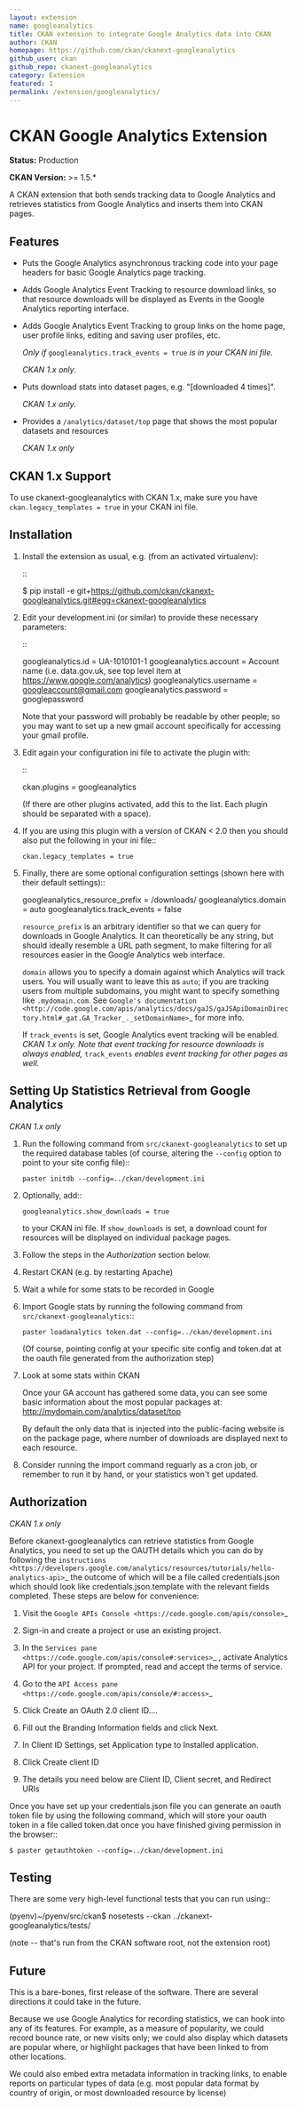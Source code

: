 ```yaml
---
layout: extension
name: googleanalytics
title: CKAN extension to integrate Google Analytics data into CKAN
author: CKAN
homepage: https://github.com/ckan/ckanext-googleanalytics
github_user: ckan
github_repo: ckanext-googleanalytics
category: Extension
featured: 1
permalink: /extension/googleanalytics/
---
```



CKAN Google Analytics Extension
===============================

**Status:** Production

**CKAN Version:** >= 1.5.*

A CKAN extension that both sends tracking data to Google Analytics and
retrieves statistics from Google Analytics and inserts them into CKAN pages.

Features
--------

* Puts the Google Analytics asynchronous tracking code into your page headers
  for basic Google Analytics page tracking.

* Adds Google Analytics Event Tracking to resource download links, so that
  resource downloads will be displayed as Events in the Google Analytics
  reporting interface.

* Adds Google Analytics Event Tracking to group links on the home page,
  user profile links, editing and saving user profiles, etc.

  *Only if* ``googleanalytics.track_events = true`` *is in your CKAN ini file.*

  *CKAN 1.x only*.

* Puts download stats into dataset pages, e.g. "[downloaded 4 times]".

  *CKAN 1.x only.*

* Provides a ``/analytics/dataset/top`` page that shows the most popular
  datasets and resources

  *CKAN 1.x only*

CKAN 1.x Support
----------------

To use ckanext-googleanalytics with CKAN 1.x, make sure you have
``ckan.legacy_templates = true`` in your CKAN ini file.

Installation
------------

1. Install the extension as usual, e.g. (from an activated virtualenv):

    ::

    $ pip install -e  git+https://github.com/ckan/ckanext-googleanalytics.git#egg=ckanext-googleanalytics

2. Edit your development.ini (or similar) to provide these necessary parameters:

    ::

      googleanalytics.id = UA-1010101-1
      googleanalytics.account = Account name (i.e. data.gov.uk, see top level item at https://www.google.com/analytics)
      googleanalytics.username = googleaccount@gmail.com
      googleanalytics.password = googlepassword

   Note that your password will probably be readable by other people;
   so you may want to set up a new gmail account specifically for
   accessing your gmail profile.

3. Edit again your configuration ini file to activate the plugin
   with:

   ::

      ckan.plugins = googleanalytics

   (If there are other plugins activated, add this to the list.  Each
   plugin should be separated with a space).

4. If you are using this plugin with a version of CKAN < 2.0 then you should
   also put the following in your ini file::

       ckan.legacy_templates = true


5. Finally, there are some optional configuration settings (shown here
   with their default settings)::

      googleanalytics_resource_prefix = /downloads/
      googleanalytics.domain = auto
      googleanalytics.track_events = false

   ``resource_prefix`` is an arbitrary identifier so that we can query
   for downloads in Google Analytics.  It can theoretically be any
   string, but should ideally resemble a URL path segment, to make
   filtering for all resources easier in the Google Analytics web
   interface.

   ``domain`` allows you to specify a domain against which Analytics
   will track users.  You will usually want to leave this as ``auto``;
   if you are tracking users from multiple subdomains, you might want
   to specify something like ``.mydomain.com``.
   See `Google's documentation
   <http://code.google.com/apis/analytics/docs/gaJS/gaJSApiDomainDirectory.html#_gat.GA_Tracker_._setDomainName>`_
   for more info.

   If ``track_events`` is set, Google Analytics event tracking will be
   enabled. *CKAN 1.x only.* *Note that event tracking for resource downloads
   is always enabled,* ``track_events`` *enables event tracking for other
   pages as well.*

Setting Up Statistics Retrieval from Google Analytics
-----------------------------------------------------

*CKAN 1.x only*

1. Run the following command from ``src/ckanext-googleanalytics`` to
   set up the required database tables (of course, altering the
   ``--config`` option to point to your site config file)::

       paster initdb --config=../ckan/development.ini

2. Optionally, add::

       googleanalytics.show_downloads = true

   to your CKAN ini file. If ``show_downloads`` is set, a download count for
   resources will be displayed on individual package pages.

3. Follow the steps in the *Authorization* section below.

4. Restart CKAN (e.g. by restarting Apache)

5. Wait a while for some stats to be recorded in Google

6. Import Google stats by running the following command from
   ``src/ckanext-googleanalytics``::

       paster loadanalytics token.dat --config=../ckan/development.ini

   (Of course, pointing config at your specific site config and token.dat at the
   oauth file generated from the authorization step)

7. Look at some stats within CKAN

   Once your GA account has gathered some data, you can see some basic
   information about the most popular packages at:
   http://mydomain.com/analytics/dataset/top

   By default the only data that is injected into the public-facing
   website is on the package page, where number of downloads are
   displayed next to each resource.

8. Consider running the import command reguarly as a cron job, or
   remember to run it by hand, or your statistics won't get updated.


Authorization
--------------

*CKAN 1.x only*

Before ckanext-googleanalytics can retrieve statistics from Google Analytics, you need to set up the OAUTH details which you can do by following the `instructions <https://developers.google.com/analytics/resources/tutorials/hello-analytics-api>`_ the outcome of which will be a file called credentials.json which should look like credentials.json.template with the relevant fields completed. These steps are below for convenience:

1. Visit the `Google APIs Console <https://code.google.com/apis/console>`_

2. Sign-in and create a project or use an existing project.

3. In the `Services pane <https://code.google.com/apis/console#:services>`_ , activate Analytics API for your project. If prompted, read and accept the terms of service.

4. Go to the `API Access pane <https://code.google.com/apis/console/#:access>`_

5. Click Create an OAuth 2.0 client ID....

6. Fill out the Branding Information fields and click Next.

7. In Client ID Settings, set Application type to Installed application.

8. Click Create client ID

9. The details you need below are Client ID, Client secret, and  Redirect URIs


Once you have set up your credentials.json file you can generate an oauth token file by using the
following command, which will store your oauth token in a file called token.dat once you have finished
giving permission in the browser::

    $ paster getauthtoken --config=../ckan/development.ini



Testing
-------

There are some very high-level functional tests that you can run using::

  (pyenv)~/pyenv/src/ckan$ nosetests --ckan ../ckanext-googleanalytics/tests/

(note -- that's run from the CKAN software root, not the extension root)

Future
------

This is a bare-bones, first release of the software.  There are
several directions it could take in the future.

Because we use Google Analytics for recording statistics, we can hook
into any of its features.  For example, as a measure of popularity, we
could record bounce rate, or new visits only; we could also display
which datasets are popular where, or highlight packages that have been
linked to from other locations.

We could also embed extra metadata information in tracking links, to
enable reports on particular types of data (e.g. most popular data
format by country of origin, or most downloaded resource by license)

